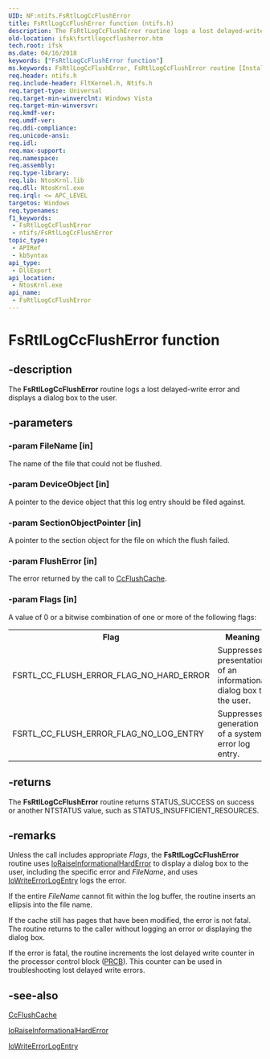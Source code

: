 ```yaml
---
UID: NF:ntifs.FsRtlLogCcFlushError
title: FsRtlLogCcFlushError function (ntifs.h)
description: The FsRtlLogCcFlushError routine logs a lost delayed-write error and displays a dialog box to the user.
old-location: ifsk\fsrtllogccflusherror.htm
tech.root: ifsk
ms.date: 04/16/2018
keywords: ["FsRtlLogCcFlushError function"]
ms.keywords: FsRtlLogCcFlushError, FsRtlLogCcFlushError routine [Installable File System Drivers], fsrtlref_5e72d84c-d788-4b6d-b5fe-3e9b06b0e074.xml, ifsk.fsrtllogccflusherror, ntifs/FsRtlLogCcFlushError
req.header: ntifs.h
req.include-header: FltKernel.h, Ntifs.h
req.target-type: Universal
req.target-min-winverclnt: Windows Vista
req.target-min-winversvr: 
req.kmdf-ver: 
req.umdf-ver: 
req.ddi-compliance: 
req.unicode-ansi: 
req.idl: 
req.max-support: 
req.namespace: 
req.assembly: 
req.type-library: 
req.lib: NtosKrnl.lib
req.dll: NtosKrnl.exe
req.irql: <= APC_LEVEL
targetos: Windows
req.typenames: 
f1_keywords:
 - FsRtlLogCcFlushError
 - ntifs/FsRtlLogCcFlushError
topic_type:
 - APIRef
 - kbSyntax
api_type:
 - DllExport
api_location:
 - NtosKrnl.exe
api_name:
 - FsRtlLogCcFlushError
---
```


# FsRtlLogCcFlushError function


## -description

The <b>FsRtlLogCcFlushError</b> routine logs a lost delayed-write error and displays a dialog box to the user.

## -parameters

### -param FileName [in]


The name of the file that could not be flushed.

### -param DeviceObject [in]


A pointer to the device object that this log entry should be filed against.

### -param SectionObjectPointer [in]


A pointer to the section object for the file on which the flush failed.

### -param FlushError [in]


The error returned by the call to <a href="/windows-hardware/drivers/ddi/ntifs/nf-ntifs-ccflushcache">CcFlushCache</a>.

### -param Flags [in]


A value of 0 or a bitwise combination of one or more of the following flags:

<table>
<tr>
<th>Flag</th>
<th>Meaning</th>
</tr>
<tr>
<td>
FSRTL_CC_FLUSH_ERROR_FLAG_NO_HARD_ERROR

</td>
<td>
Suppresses presentation of an informational dialog box to the user.

</td>
</tr>
<tr>
<td>
FSRTL_CC_FLUSH_ERROR_FLAG_NO_LOG_ENTRY

</td>
<td>
Suppresses generation of a system error log entry.

</td>
</tr>
</table>

## -returns

The <b>FsRtlLogCcFlushError</b> routine returns STATUS_SUCCESS on success or another NTSTATUS value, such as STATUS_INSUFFICIENT_RESOURCES.

## -remarks

Unless the call includes appropriate <i>Flags</i>, the <b>FsRtlLogCcFlushError</b> routine uses <a href="/windows-hardware/drivers/ddi/ntddk/nf-ntddk-ioraiseinformationalharderror">IoRaiseInformationalHardError</a> to display a dialog box to the user, including the specific error and <i>FileName</i>, and uses <a href="/windows-hardware/drivers/ddi/ntifs/nf-ntifs-iowriteerrorlogentry">IoWriteErrorLogEntry</a> logs the error. 

If the entire <i>FileName</i> cannot fit within the log buffer, the routine inserts an ellipsis into the file name.

If the cache still has pages that have been modified, the error is not fatal. The routine returns to the caller without logging an error or displaying the dialog box. 

If the error is fatal, the routine increments the lost delayed write counter in the processor control block (<a href="/windows-hardware/drivers/">PRCB</a>). This counter can be used in troubleshooting lost delayed write errors.

## -see-also

<a href="/windows-hardware/drivers/ddi/ntifs/nf-ntifs-ccflushcache">CcFlushCache</a>



<a href="/windows-hardware/drivers/ddi/ntddk/nf-ntddk-ioraiseinformationalharderror">IoRaiseInformationalHardError</a>



<a href="/windows-hardware/drivers/ddi/ntifs/nf-ntifs-iowriteerrorlogentry">IoWriteErrorLogEntry</a>
